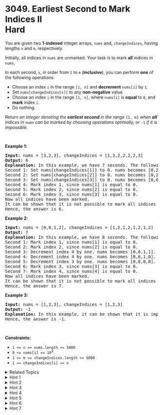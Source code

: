 
# 3049. Earliest Second to Mark Indices II<br> Hard

<p>You are given two <strong>1-indexed</strong> integer arrays, <code>nums</code> and, <code>changeIndices</code>, having lengths <code>n</code> and <code>m</code>, respectively.</p>

<p>Initially, all indices in <code>nums</code> are unmarked. Your task is to mark <strong>all</strong> indices in <code>nums</code>.</p>

<p>In each second, <code>s</code>, in order from <code>1</code> to <code>m</code> (<strong>inclusive</strong>), you can perform <strong>one</strong> of the following operations:</p>

<ul>
	<li>Choose an index <code>i</code> in the range <code>[1, n]</code> and <strong>decrement</strong> <code>nums[i]</code> by <code>1</code>.</li>
	<li>Set <code>nums[changeIndices[s]]</code> to any <strong>non-negative</strong> value.</li>
	<li>Choose an index <code>i</code> in the range <code>[1, n]</code>, where <code>nums[i]</code> is <strong>equal</strong> to <code>0</code>, and <strong>mark</strong> index <code>i</code>.</li>
	<li>Do nothing.</li>
</ul>

<p>Return <em>an integer denoting the <strong>earliest second</strong> in the range </em><code>[1, m]</code><em> when <strong>all</strong> indices in </em><code>nums</code><em> can be marked by choosing operations optimally, or </em><code>-1</code><em> if it is impossible.</em></p>

<p>&nbsp;</p>
<p><strong class="example">Example 1:</strong></p>

<pre>
<strong>Input:</strong> nums = [3,2,3], changeIndices = [1,3,2,2,2,2,3]
<strong>Output:</strong> 6
<strong>Explanation:</strong> In this example, we have 7 seconds. The following operations can be performed to mark all indices:
Second 1: Set nums[changeIndices[1]] to 0. nums becomes [0,2,3].
Second 2: Set nums[changeIndices[2]] to 0. nums becomes [0,2,0].
Second 3: Set nums[changeIndices[3]] to 0. nums becomes [0,0,0].
Second 4: Mark index 1, since nums[1] is equal to 0.
Second 5: Mark index 2, since nums[2] is equal to 0.
Second 6: Mark index 3, since nums[3] is equal to 0.
Now all indices have been marked.
It can be shown that it is not possible to mark all indices earlier than the 6th second.
Hence, the answer is 6.
</pre>

<p><strong class="example">Example 2:</strong></p>

<pre>
<strong>Input:</strong> nums = [0,0,1,2], changeIndices = [1,2,1,2,1,2,1,2]
<strong>Output:</strong> 7
<strong>Explanation:</strong> In this example, we have 8 seconds. The following operations can be performed to mark all indices:
Second 1: Mark index 1, since nums[1] is equal to 0.
Second 2: Mark index 2, since nums[2] is equal to 0.
Second 3: Decrement index 4 by one. nums becomes [0,0,1,1].
Second 4: Decrement index 4 by one. nums becomes [0,0,1,0].
Second 5: Decrement index 3 by one. nums becomes [0,0,0,0].
Second 6: Mark index 3, since nums[3] is equal to 0.
Second 7: Mark index 4, since nums[4] is equal to 0.
Now all indices have been marked.
It can be shown that it is not possible to mark all indices earlier than the 7th second.
Hence, the answer is 7.
</pre>

<p><strong class="example">Example 3:</strong></p>

<pre>
<strong>Input:</strong> nums = [1,2,3], changeIndices = [1,2,3]
<strong>Output:</strong> -1
<strong>Explanation: </strong>In this example, it can be shown that it is impossible to mark all indices, as we don&#39;t have enough seconds. 
Hence, the answer is -1.
</pre>

<p>&nbsp;</p>
<p><strong>Constraints:</strong></p>

<ul>
	<li><code>1 &lt;= n == nums.length &lt;= 5000</code></li>
	<li><code>0 &lt;= nums[i] &lt;= 10<sup>9</sup></code></li>
	<li><code>1 &lt;= m == changeIndices.length &lt;= 5000</code></li>
	<li><code>1 &lt;= changeIndices[i] &lt;= n</code></li>
</ul>


<details>

<summary> Related Topics </summary>

-	`Array`
-	`Binary Search`
-	`Greedy`

</details>


<details>
<summary> Hint 1 </summary>
We need at least <code>n</code> seconds, and at most <code>sum(nums[i]) + n</code> seconds.
</details>

<details>
<summary> Hint 2 </summary>
We can binary search the earliest second where all indices can be marked.
</details>

<details>
<summary> Hint 3 </summary>
If there is an operation where we change <code>nums[changeIndices[i]]</code> to a non-negative value, it is best for it to satisfy the following constraints:<ul>
<li><code>nums[changeIndices[i]]</code> should not be equal to <code>0</code>.</li>
<li><code>nums[changeIndices[i]]</code> should be changed to <code>0</code>.</li>
<li>It should be the first position where <code>changeIndices[i]</code> occurs in <code>changeIndices</code>.</li>
<li>There should be another second, <code>j</code>, where <code>changeIndices[i]</code> will be marked. <code>j</code> is in the range <code>[i + 1, m]</code>.</li>
</ul>
</details>

<details>
<summary> Hint 4 </summary>
Let <code>time_needed = sum(nums[i]) + n</code>. To check if we can mark all indices at some second <code>x</code>, we need to make <code>time_needed <= x</code>, using non-negative change operations as described previously.
</details>

<details>
<summary> Hint 5 </summary>
Using a non-negative change operation on some <code>nums[changeIndices[i]]</code> that satisfies the constraints described previously reduces <code>time_needed</code> by <code>nums[changeIndices[i]] - 1</code>. So, we need to maximize the sum of <code>(nums[changeIndices[i]] - 1)</code> while ensuring that the non-negative change operations still satisfy the constraints.
</details>

<details>
<summary> Hint 6 </summary>
Maximizing the sum of <code>(nums[changeIndices[i]] - 1)</code> can be done greedily using a min-priority queue and going in reverse starting from second <code>x</code> to second <code>1</code>, maximizing the sum of the values in the priority queue and ensuring that for every non-negative change operation on <code>nums[changeIndices[i]]</code> chosen, there is another second <code>j</code> in the range <code>[i + 1, x]</code> where <code>changeIndices[i]</code> can be marked.
</details>

<details>
<summary> Hint 7 </summary>
The answer is the first value of <code>x</code> in the range <code>[1, m]</code> where it is possible to make <code>time_needed <= x</code>, or <code>-1</code> if there is no such second.
</details>